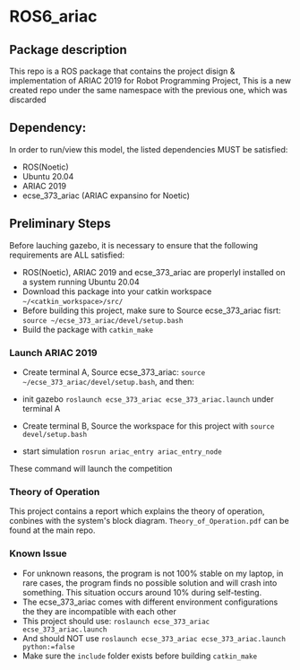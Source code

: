 # ROS6_ariac

## Package description
This repo is a ROS package that contains the project disign & implementation of ARIAC 2019 for Robot Programming Project, This is a new created repo under the same namespace with the previous one, which was discarded

## Dependency:
In order to run/view this model, the listed dependencies MUST be satisfied:
-  ROS(Noetic)
-  Ubuntu 20.04
-  ARIAC 2019
-  ecse_373_ariac (ARIAC expansino for Noetic)

## Preliminary Steps
Before lauching gazebo, it is necessary to ensure that the following requirements are ALL satisfied:
- ROS(Noetic), ARIAC 2019 and ecse_373_ariac are properlyl installed on a system running Ubuntu 20.04
- Download this package into your catkin workspace `~/<catkin_workspace>/src/`
- Before building this project, make sure to Source ecse_373_ariac fisrt: 
	`source ~/ecse_373_ariac/devel/setup.bash`
- Build the package with `catkin_make`

### Launch ARIAC 2019

- Create terminal A, Source ecse_373_ariac: `source ~/ecse_373_ariac/devel/setup.bash`, and then:
- init gazebo `roslaunch ecse_373_ariac ecse_373_ariac.launch` under terminal A

- Create terminal B, Source the workspace for this project with `source devel/setup.bash`
- start simulation `rosrun ariac_entry ariac_entry_node`

These command will launch the competition

### Theory of Operation

This project contains a report which explains the theory of operation, conbines with the system's block diagram. `Theory_of_Operation.pdf` can be found at the main repo.

### Known Issue
- For unknown reasons, the program is not 100% stable on my laptop, in rare cases, the program finds no possible solution and will crash into something. This situation occurs around 10% during self-testing.
- The ecse_373_ariac comes with different environment configurations the they are incompatible with each other
- This project should use: `roslaunch ecse_373_ariac ecse_373_ariac.launch`
- And should NOT use `roslaunch ecse_373_ariac ecse_373_ariac.launch python:=false`
- Make sure the `include` folder exists before building `catkin_make` 

